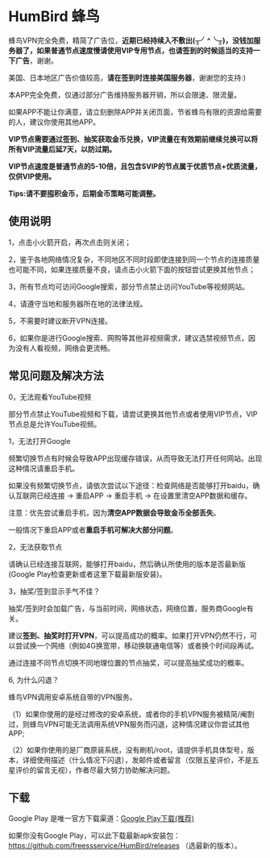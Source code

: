 # HumBird 蜂鸟

蜂鸟VPN完全免费，精简了广告位，**近期已经持续入不敷出(╥╯^╰╥)，没钱加服务器了，如果普通节点速度慢请使用VIP专用节点，也请签到的时候适当的支持一下广告**，谢谢。

美国、日本地区广告价值较高，**请在签到时连接美国服务器**，谢谢您的支持:)


本APP完全免费，仅通过部分广告维持服务器开销，所以会限速、限流量。

如果APP不能让你满意，请立刻删除APP并关闭页面，节省蜂鸟有限的资源给需要的人，建议你使用其他APP。

**VIP节点需要通过签到、抽奖获取金币兑换，VIP流量在有效期前继续兑换可以将所有VIP流量后延7天，以防过期。**

**VIP节点速度是普通节点的5-10倍，且包含SVIP的节点属于优质节点+优质流量，仅供VIP使用。**

**Tips:请不要囤积金币，后期金币策略可能调整。**



## 使用说明
 1，点击小火箭开启，再次点击则关闭；
 
 2，鉴于各地网络情况复杂，不同地区不同时段即使连接到同一个节点的连接质量也可能不同，如果连接质量不良，请点击小火箭下面的按钮尝试更换其他节点；
 
 3，所有节点均可访问Google搜索，部分节点禁止访问YouTube等视频网站。
 
 4，请遵守当地和服务器所在地的法律法规。
 
 5，不需要时建议断开VPN连接。
 
 6，如果你是进行Google搜索、网购等其他非视频需求，建议选禁视频节点，因为没有人看视频，网络会更流畅。
 
 ## 常见问题及解决方法
 
 0，无法观看YouTube视频
 
 部分节点禁止YouTube视频和下载，请尝试更换其他节点或者使用VIP节点，VIP节点总是允许YouTube视频。
 
 1，无法打开Google
 
 频繁切换节点有时候会导致APP出现缓存错误，从而导致无法打开任何网站。出现这种情况请重启手机。
 
 如果没有频繁切换节点，请依次尝试以下途径：检查网络是否能够打开baidu，确认互联网已经连接 -> 重启APP -> 重启手机 -> 在设置里清空APP数据和缓存。
 
 注意：优先尝试重启手机，因为**清空APP数据会导致金币全部丢失**。
 
 一般情况下重启APP或者**重启手机可解决大部分问题**。
 
 
 2，无法获取节点
 
 请确认已经连接互联网，能够打开baidu，然后确认所使用的版本是否最新版(Google Play检查更新或者这里下载最新版安装)。
 
 
3，抽奖/签到显示手气不佳？

抽奖/签到时会加载广告，与当前时间，网络状态，网络位置，服务商Google有关。

建议**签到、抽奖时打开VPN**，可以提高成功的概率。如果打开VPN仍然不行，可以尝试换一个网络（例如4G换宽带，移动换联通电信等）或者换个时间段再试。

通过连接不同节点切换不同地理位置的节点抽奖，可以提高抽奖成功的概率。


6, 为什么闪退？

蜂鸟VPN调用安卓系统自带的VPN服务。

（1）如果你使用的是经过修改的安卓系统，或者你的手机VPN服务被精简/阉割过，则蜂鸟VPN可能无法调用系统VPN服务而闪退，这种情况建议你尝试其他APP;

（2）如果你使用的是厂商原装系统，没有刷机/root，请提供手机具体型号，版本，详细使用描述（什么情况下闪退），发邮件或者留言（仅限五星评价，不是五星评价的留言无视），作者尽最大努力协助解决问题。




 ## 下载
 
Google Play 是唯一官方下载渠道：[Google Play下载(推荐)](https://play.google.com/store/apps/details?id=com.young.ss)

如果你没有Google Play，可以此下载最新apk安装包： https://github.com/freessservice/HumBird/releases （选最新的版本）。
